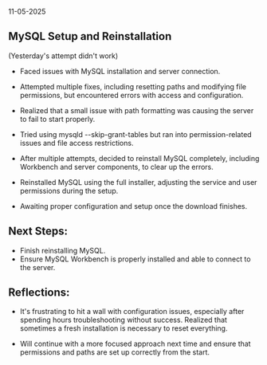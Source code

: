 11-05-2025

## MySQL Setup and Reinstallation
 (Yesterday's attempt didn't work)

* Faced issues with MySQL installation and server connection.
* Attempted multiple fixes, including resetting paths and modifying file permissions, but encountered errors with access and configuration.

* Realized that a small issue with path formatting was causing the server to fail to start properly.

* Tried using mysqld --skip-grant-tables but ran into permission-related issues and file access restrictions.

* After multiple attempts, decided to reinstall MySQL completely, including Workbench and server components, to clear up the errors.

* Reinstalled MySQL using the full installer, adjusting the service and user permissions during the setup.

* Awaiting proper configuration and setup once the download finishes.

## Next Steps:

* Finish reinstalling MySQL.
* Ensure MySQL Workbench is properly installed and able to connect to the server.

## Reflections:

* It's frustrating to hit a wall with configuration issues, especially after spending hours troubleshooting without success. Realized that sometimes a fresh installation is necessary to reset everything.

* Will continue with a more focused approach next time and ensure that permissions and paths are set up correctly from the start.
